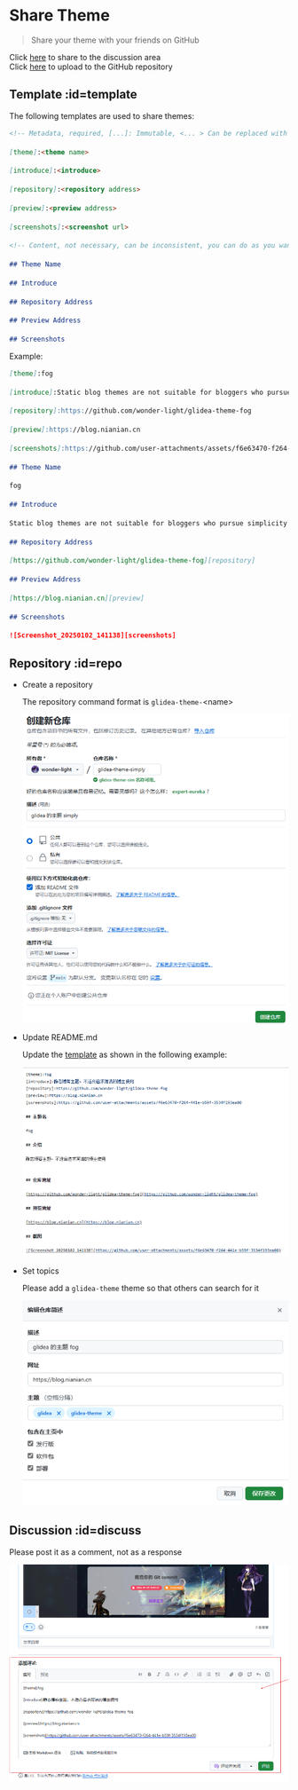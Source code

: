 # Share Theme

> Share your theme with your friends on GitHub

Click [here](https://github.com/wonder-light/glidea/discussions/3) to share to the discussion area\
Click [here](https://github.com/new) to upload to the GitHub repository

## Template :id=template

The following templates are used to share themes:

```markdown
<!-- Metadata, required, [...]: Immutable, <... > Can be replaced with your content -->

[theme]:<theme name>

[introduce]:<introduce>

[repository]:<repository address>

[preview]:<preview address>

[screenshots]:<screenshot url>

<!-- Content, not necessary, can be inconsistent, you can do as you want to oh -->

## Theme Name

## Introduce

## Repository Address

## Preview Address

## Screenshots

```

Example:

```markdown
[theme]:fog

[introduce]:Static blog themes are not suitable for bloggers who pursue simplicity

[repository]:https://github.com/wonder-light/glidea-theme-fog

[preview]:https://blog.nianian.cn

[screenshots]:https://github.com/user-attachments/assets/f6e63470-f264-441e-b59f-3534f193ea00

## Theme Name

fog

## Introduce

Static blog themes are not suitable for bloggers who pursue simplicity

## Repository Address

[https://github.com/wonder-light/glidea-theme-fog][repository]

## Preview Address

[https://blog.nianian.cn][preview]

## Screenshots

![Screenshot_20250102_141138][screenshots]

```


## Repository :id=repo

- Create a repository

  The repository command format is `glidea-theme-`\<name\>

  ![theme-shared-repo-1](../../../assets/images/theme-shared-repo-1.png ':class=img-cover')

- Update README.md

  Update the [template](#template) as shown in the following example:

  ![theme-shared-repo-2](../../../assets/images/theme-shared-repo-2.png ':class=img-cover')

- Set topics

  Please add a `glidea-theme` theme so that others can search for it

  ![theme-shared-repo-3](../../../assets/images/theme-shared-repo-3.png ':class=img-cover')


## Discussion :id=discuss

Please post it as a comment, not as a response

![theme-shared-discuss-1](../../../assets/images/theme-shared-discuss-1.png ':class=img-cover')
